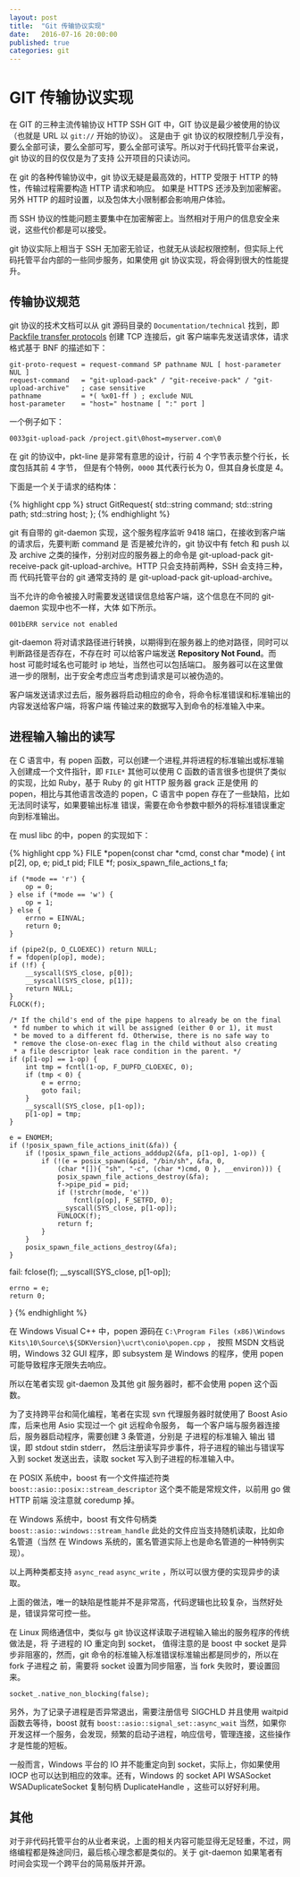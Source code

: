 ```yaml
---
layout: post
title:  "Git 传输协议实现"
date:   2016-07-16 20:00:00
published: true
categories: git
---
```


# GIT 传输协议实现

在 GIT 的三种主流传输协议 HTTP SSH GIT 中，GIT 协议是最少被使用的协议（也就是 URL 以 `git://` 开始的协议）。
这是由于 git 协议的权限控制几乎没有，要么全部可读，要么全部可写，要么全部可读写。所以对于代码托管平台来说，
git 协议的目的仅仅是为了支持 公开项目的只读访问。

在 git 的各种传输协议中，git 协议无疑是最高效的，HTTP 受限于 HTTP 的特性，传输过程需要构造 HTTP 请求和响应。
如果是 HTTPS 还涉及到加密解密。另外 HTTP 的超时设置，以及包体大小限制都会影响用户体验。

而 SSH 协议的性能问题主要集中在加密解密上。当然相对于用户的信息安全来说，这些代价都是可以接受。

git 协议实际上相当于 SSH 无加密无验证，也就无从谈起权限控制，但实际上代码托管平台内部的一些同步服务，如果使用
git 协议实现，将会得到很大的性能提升。

## 传输协议规范

git 协议的技术文档可以从 git 源码目录的 `Documentation/technical` 找到，即 [Packfile transfer protocols](https://github.com/git/git/blob/master/Documentation/technical/pack-protocol.txt)
创建 TCP 连接后，git 客户端率先发送请求体，请求格式基于 BNF 的描述如下：

    git-proto-request = request-command SP pathname NUL [ host-parameter NUL ]
    request-command   = "git-upload-pack" / "git-receive-pack" / "git-upload-archive"   ; case sensitive
    pathname          = *( %x01-ff ) ; exclude NUL
    host-parameter    = "host=" hostname [ ":" port ]

一个例子如下：

`0033git-upload-pack /project.git\0host=myserver.com\0`

在 git 的协议中，pkt-line 是非常有意思的设计，行前 4 个字节表示整个行长，长度包括其前 4 字节，
但是有个特例，`0000` 其代表行长为 0，但其自身长度是 4。

下面是一个关于请求的结构体：

{% highlight cpp %}
struct GitRequest{
    std::string command;
    std::string path;
    std::string host;
};
{% endhighlight %}

git 有自带的 git-daemon 实现，这个服务程序监听 9418 端口，在接收到客户端的请求后，先要判断 command 是
否是被允许的，git 协议中有 fetch 和 push 以及 archive 之类的操作，分别对应的服务器上的命令是 git-upload-pack
git-receive-pack git-upload-archive。HTTP 只会支持前两种，SSH 会支持三种，而 代码托管平台的 git 通常支持的
是 git-upload-pack git-upload-archive。

当不允许的命令被接入时需要发送错误信息给客户端，这个信息在不同的 git-daemon 实现中也不一样，大体
如下所示。

`001bERR service not enabled`

git-daemon 将对请求路径进行转换，以期得到在服务器上的绝对路径，同时可以判断路径是否存在，不存在时
可以给客户端发送 **Repository Not Found**。而 host 可能时域名也可能时 ip 地址，当然也可以包括端口。
服务器可以在这里做进一步的限制，出于安全考虑应当考虑到请求是可以被伪造的。

客户端发送请求过去后，服务器将启动相应的命令，将命令标准错误和标准输出的内容发送给客户端，将客户端
传输过来的数据写入到命令的标准输入中来。

## 进程输入输出的读写

在 C 语言中，有 popen 函数，可以创建一个进程,并将进程的标准输出或标准输入创建成一个文件指针，即 `FILE*`
其他可以使用 C 函数的语言很多也提供了类似的实现，比如 Ruby，基于 Ruby 的 git HTTP 服务器 grack 正是使用
的 popen，相比与其他语言改造的 popen，C 语言中 popen 存在了一些缺陷，比如无法同时读写，如果要输出标准
错误，需要在命令参数中额外的将标准错误重定向到标准输出。

在 musl libc 的中，popen 的实现如下：

{% highlight cpp %}
FILE *popen(const char *cmd, const char *mode)
{
	int p[2], op, e;
	pid_t pid;
	FILE *f;
	posix_spawn_file_actions_t fa;

	if (*mode == 'r') {
		op = 0;
	} else if (*mode == 'w') {
		op = 1;
	} else {
		errno = EINVAL;
		return 0;
	}
	
	if (pipe2(p, O_CLOEXEC)) return NULL;
	f = fdopen(p[op], mode);
	if (!f) {
		__syscall(SYS_close, p[0]);
		__syscall(SYS_close, p[1]);
		return NULL;
	}
	FLOCK(f);

	/* If the child's end of the pipe happens to already be on the final
	 * fd number to which it will be assigned (either 0 or 1), it must
	 * be moved to a different fd. Otherwise, there is no safe way to
	 * remove the close-on-exec flag in the child without also creating
	 * a file descriptor leak race condition in the parent. */
	if (p[1-op] == 1-op) {
		int tmp = fcntl(1-op, F_DUPFD_CLOEXEC, 0);
		if (tmp < 0) {
			e = errno;
			goto fail;
		}
		__syscall(SYS_close, p[1-op]);
		p[1-op] = tmp;
	}

	e = ENOMEM;
	if (!posix_spawn_file_actions_init(&fa)) {
		if (!posix_spawn_file_actions_adddup2(&fa, p[1-op], 1-op)) {
			if (!(e = posix_spawn(&pid, "/bin/sh", &fa, 0,
			    (char *[]){ "sh", "-c", (char *)cmd, 0 }, __environ))) {
				posix_spawn_file_actions_destroy(&fa);
				f->pipe_pid = pid;
				if (!strchr(mode, 'e'))
					fcntl(p[op], F_SETFD, 0);
				__syscall(SYS_close, p[1-op]);
				FUNLOCK(f);
				return f;
			}
		}
		posix_spawn_file_actions_destroy(&fa);
	}
fail:
	fclose(f);
	__syscall(SYS_close, p[1-op]);

	errno = e;
	return 0;
}
{% endhighlight %}

在 Windows Visual C++ 中，popen 源码在 `C:\Program Files (x86)\Windows Kits\10\Source\${SDKVersion}\ucrt\conio\popen.cpp` ，
按照 MSDN 文档说明，Windows 32 GUI 程序，即 subsystem 是 Windows 的程序，使用 popen 可能导致程序无限失去响应。

所以在笔者实现 git-daemon 及其他 git 服务器时，都不会使用 popen 这个函数。

为了支持跨平台和简化编程，笔者在实现 svn 代理服务器时就使用了 Boost Asio 库，后来也用 Asio 实现过一个 git 远程命令服务，
每一个客户端与服务器连接后，服务器启动程序，需要创建 3 条管道，分别是 子进程的标准输入 输出 错误，即 stdout stdin stderr，
然后注册读写异步事件，将子进程的输出与错误写入到 socket 发送出去，读取 socket 写入到子进程的标准输入中。

在 POSIX 系统中，boost 有一个文件描述符类 `boost::asio::posix::stream_descriptor` 这个类不能是常规文件，以前用 go 做 HTTP 前端
没注意就 coredump 掉。

在 Windows 系统中，boost 有文件句柄类 `boost::asio::windows::stream_handle` 此处的文件应当支持随机读取，比如命名管道（当然
在 Windows 系统的，匿名管道实际上也是命名管道的一种特例实现）。

以上两种类都支持 `async_read` `async_write` ，所以可以很方便的实现异步的读取。


上面的做法，唯一的缺陷是性能并不是非常高，代码逻辑也比较复杂，当然好处是，错误异常可控一些。

在 Linux 网络通信中，类似与 git 协议这样读取子进程输入输出的服务程序的传统做法是，将 子进程的 IO 重定向到 socket，
值得注意的是 boost 中 socket 是异步非阻塞的，然而，git 命令的标准输入标准错误标准输出都是同步的，所以在 fork 子进程之
前，需要将 socket 设置为同步阻塞，当 fork 失败时，要设置回来。

`socket_.native_non_blocking(false);`

另外，为了记录子进程是否异常退出，需要注册信号 SIGCHLD 并且使用 waitpid 函数去等待，boost 就有 `boost::asio::signal_set::async_wait`
当然，如果你开发这样一个服务，会发现，频繁的启动子进程，响应信号，管理连接，这些操作才是性能的短板。

一般而言，Windows 平台的 IO 并不能重定向到 socket，实际上，你如果使用 IOCP 也可以达到相应的效率。还有，Windows 的 socket API WSASocket WSADuplicateSocket 
复制句柄 DuplicateHandle ，这些可以好好利用。

## 其他

对于非代码托管平台的从业者来说，上面的相关内容可能显得无足轻重，不过，网络编程都是殊途同归，最后核心理念都是类似的。关于 git-daemon
如果笔者有时间会实现一个跨平台的简易版并开源。